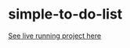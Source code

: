 # simple-to-do-list
 
[See live running project here](https://cederdorff.github.io/simple-to-do-list/)
